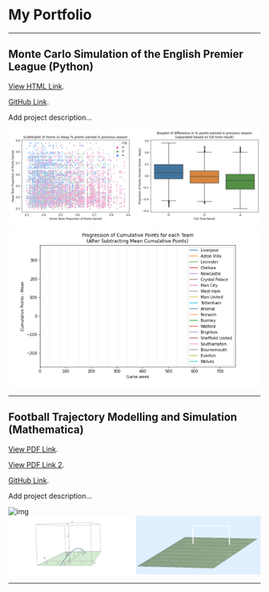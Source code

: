 # My Portfolio
-------------
## Monte Carlo Simulation of the English Premier League (Python)

[View HTML Link](https://htmlpreview.github.io/?https://github.com/fanahanmc/epl-monte-carlo-sim/blob/master/HTML_files/ACM40960_Project_20203868.html).

[GitHub Link](https://github.com/fanahanmc/epl-monte-carlo-sim).

Add project description...

![img](img/PPCprev_analysis.png)
![img](img/pointsprogression.gif)

-------------
## Football Trajectory Modelling and Simulation (Mathematica)

[View PDF Link](https://github.com/fanahanmc/football-flight-model-sim/blob/master/PDF_files/ACM40730_Project_static.pdf).

[View PDF Link 2](<embed src="https://github.com/fanahanmc/football-flight-model-sim/blob/master/PDF_files/ACM40730_Project_static.pdf" type="application/pdf" />).

[GitHub Link](https://github.com/fanahanmc/football-flight-model-sim).

Add project description...

![img](img/footballgif1.gif)
![img](img/footballgif5.gif)

-------------

